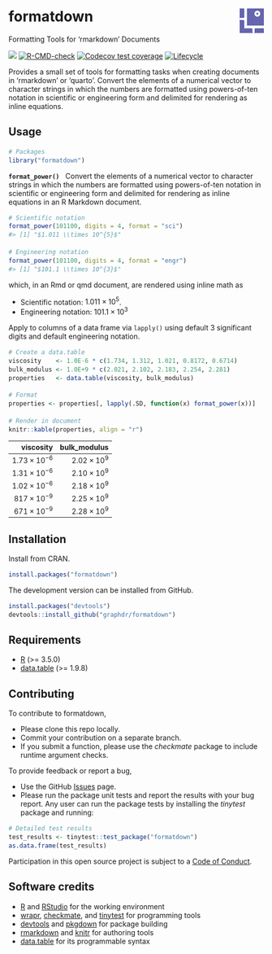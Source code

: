 
<!-- Edit README.Rmd (not README.md) -->

# formatdown <img src="man/figures/logo.png" align="right">

Formatting Tools for ‘rmarkdown’ Documents

<!-- badges: start -->

[![](https://www.r-pkg.org/badges/version/formatdown)](https://cran.r-project.org/package=formatdown)
[![R-CMD-check](https://github.com/graphdr/formatdown/actions/workflows/check-standard.yaml/badge.svg)](https://github.com/graphdr/formatdown/actions/workflows/check-standard.yaml)
[![Codecov test
coverage](https://codecov.io/gh/graphdr/formatdown/branch/main/graph/badge.svg)](https://app.codecov.io/gh/graphdr/formatdown?branch=main)
[![Lifecycle](https://img.shields.io/badge/lifecycle-experimental-orange.svg)](https://lifecycle.r-lib.org/articles/stages.html#experimental)
<!-- badges: end -->

Provides a small set of tools for formatting tasks when creating
documents in ‘rmarkdown’ or ‘quarto’. Convert the elements of a
numerical vector to character strings in which the numbers are formatted
using powers-of-ten notation in scientific or engineering form and
delimited for rendering as inline equations.

## Usage

``` r
# Packages
library("formatdown")
```

**`format_power()`**   Convert the elements of a numerical vector to
character strings in which the numbers are formatted using powers-of-ten
notation in scientific or engineering form and delimited for rendering
as inline equations in an R Markdown document.

``` r
# Scientific notation
format_power(101100, digits = 4, format = "sci")
#> [1] "$1.011 \\times 10^{5}$"

# Engineering notation
format_power(101100, digits = 4, format = "engr")
#> [1] "$101.1 \\times 10^{3}$"
```

which, in an Rmd or qmd document, are rendered using inline math as

- Scientific notation: $1.011 \times 10^{5}$.
- Engineering notation: $101.1 \times 10^{3}$

Apply to columns of a data frame via `lapply()` using default 3
significant digits and default engineering notation.

``` r
# Create a data.table
viscosity    <- 1.0E-6 * c(1.734, 1.312, 1.021, 0.8172, 0.6714)
bulk_modulus <- 1.0E+9 * c(2.021, 2.102, 2.183, 2.254, 2.281)
properties   <- data.table(viscosity, bulk_modulus)

# Format
properties <- properties[, lapply(.SD, function(x) format_power(x))]

# Render in document
knitr::kable(properties, align = "r")
```

|             viscosity |         bulk_modulus |
|----------------------:|---------------------:|
| $1.73 \times 10^{-6}$ | $2.02 \times 10^{9}$ |
| $1.31 \times 10^{-6}$ | $2.10 \times 10^{9}$ |
| $1.02 \times 10^{-6}$ | $2.18 \times 10^{9}$ |
|  $817 \times 10^{-9}$ | $2.25 \times 10^{9}$ |
|  $671 \times 10^{-9}$ | $2.28 \times 10^{9}$ |

## Installation

Install from CRAN.

``` r
install.packages("formatdown")
```

The development version can be installed from GitHub.

``` r
install.packages("devtools")
devtools::install_github("graphdr/formatdown")
```

## Requirements

- <a href="https://www.r-project.org/" target="_blank">R</a> (\>= 3.5.0)
- <a href="https://rdatatable.gitlab.io/data.table/"
  target="_blank">data.table</a> (\>= 1.9.8)

## Contributing

To contribute to formatdown,

- Please clone this repo locally.  
- Commit your contribution on a separate branch.
- If you submit a function, please use the *checkmate* package to
  include runtime argument checks.

To provide feedback or report a bug,

- Use the GitHub <a href="https://github.com/graphdr/formatdown/issues">
  Issues</a> page.
- Please run the package unit tests and report the results with your bug
  report. Any user can run the package tests by installing the
  *tinytest* package and running:

``` r
# Detailed test results
test_results <- tinytest::test_package("formatdown")
as.data.frame(test_results)
```

Participation in this open source project is subject to a [Code of
Conduct](https://graphdr.github.io/formatdown/CONDUCT.html).

## Software credits

- [R](https://www.r-project.org/) and [RStudio](https://posit.co/) for
  the working environment
- [wrapr](https://CRAN.R-project.org/package=wrapr),
  [checkmate](https://CRAN.R-project.org/package=checkmate), and
  [tinytest](https://CRAN.R-project.org/package=tinytest) for
  programming tools
- [devtools](https://CRAN.R-project.org/package=devtools) and
  [pkgdown](https://CRAN.R-project.org/package=pkgdown) for package
  building
- [rmarkdown](https://CRAN.R-project.org/package=rmarkdown) and
  [knitr](https://CRAN.R-project.org/package=knitr) for authoring tools
- [data.table](https://CRAN.R-project.org/package=data.table) for its
  programmable syntax
